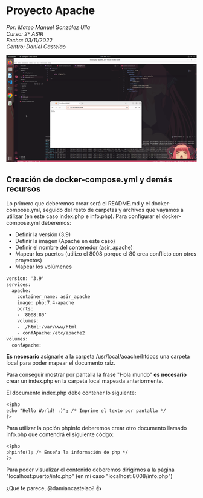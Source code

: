 # Proyecto Apache  

*Por: Mateo Manuel González Ulla  
Curso: 2º ASIR  
Fecha: 03/11/2022  
Centro: Daniel Castelao*

![Comprobación Apache](comprobacionApache.png)

## Creación de docker-compose.yml y demás recursos  

Lo primero que deberemos crear será el README.md y el docker-compose.yml, seguido del resto de carpetas y archivos que vayamos a utilizar (en este caso index.php e info.php). Para configurar el docker-compose.yml deberemos: 
- Definir la versión (3.9)
- Definir la imagen (Apache en este caso)
- Definir el nombre del contenedor (asir_apache)
- Mapear los puertos (utilizo el 8008 porque el 80 crea conflicto con otros proyectos)
- Mapear los volúmenes

~~~
version: '3.9'
services:
  apache:  
    container_name: asir_apache 
    image: php:7.4-apache
    ports:
    - '8008:80'
    volumes:  
    - ./html:/var/www/html
    - confApache:/etc/apache2
volumes:
  confApache:
~~~

**Es necesario** asignarle a la carpeta /usr/local/aoache/htdocs una carpeta local para poder mapear el documento raíz.

Para conseguir mostrar por pantalla la frase "Hola mundo" **es necesario** crear un index.php en la carpeta local mapeada anteriormente.

El documento index.php debe contener lo siguiente:

~~~
<?php
echo "Hello World! :)"; /* Imprime el texto por pantalla */
?>
~~~

Para utilizar la opción phpinfo deberemos crear otro documento llamado info.php que contendrá el siguiente códgo:

~~~
<?php
phpinfo(); /* Enseña la información de php */
?>
~~~

Para poder visualizar el contenido deberemos dirigirnos a la página "localhost:puerto/info.php" (en mi caso "localhost:8008/info.php")

¿Qué te parece, @damiancastelao? :+1:
